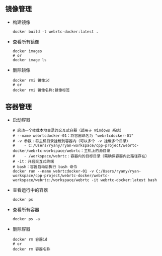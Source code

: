 ## 镜像管理

- 构建镜像

  ```shell
  docker build -t webrtc-docker:latest .
  ```

- 查看所有镜像

  ```shell
  docker images
  # or
  docker image ls
  ```

- 删除镜像
  ```shell
  docker rmi 镜像id
  # or
  docker rmi 镜像名称:镜像标签
  ```

## 容器管理

- 启动容器

  ```shell
  # 启动一个挂载本地目录的交互式容器（适用于 Windows 系统）
  # --name webrtcdocker-01：将容器命名为 "webrtcdocker-01"
  # -v 参数：将主机目录挂载到容器内（可以多个 -v 挂载多个目录）
  #    - C:/Users/ryany/ryan-workspace/cpp-project/webrtc-docker/webrtc-workspace/webrtc：主机上的源目录
  #    - /workspace/webrtc：容器内的目标目录（需确保容器内此路径存在）
  # -it：开启交互式终端
  # bash：容器启动后执行 bash 命令
  docker run --name webrtcdocker-01 -v C:/Users/ryany/ryan-workspace/cpp-project/webrtc-docker/webrtc-workspace/webrtc:/workspace/webrtc -it webrtc-docker:latest bash
  ```

- 查看运行中的容器

  ```shell
  docker ps
  ```

- 查看所有容器
  ```shell
  docker ps -a
  ```
- 删除容器
  ```shell
  docker rm 容器id
  # or
  docker rm 容器名称
  ```
